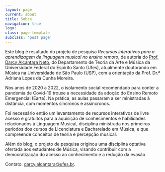 ```yaml
---
layout: page
current: about
title: Sobre
navigation: true
logo: 
class: page-template
subclass: 'post page'
---
```


Este blog é resultado do projeto de pesquisa *Recursos interativos para a aprendizagem de linguagem musical no ensino remoto*, de autoria do [Prof. Darcy Alcantara Neto](http://lattes.cnpq.br/0075396043575273), do Departamento de Teoria da Arte e Música da Universidade Federal do Espírito Santo (Ufes), atualmente doutorando em Música na Universidade de São Paulo (USP), com a orientação da Prof. Dr.ª Adriana Lopes da Cunha Moreira.

Nos anos de 2020 a 2022, o isolamento social recomendado para conter a pandemia de Covid-19 trouxe a necessidade da adoção do Ensino Remoto Emergencial (Earte). Na prática, as aulas passaram a ser ministradas à distância, com momentos síncronos e assíncronos.

Foi necessário então um levantamento de recursos interativos de livre acesso e gratuitos para a aquisição de conhecimentos e habilidades relacionados à Linguagem Musical, disciplina ministrada nos primeiros períodos dos cursos de Licenciatura e Bacharelado em Música, e que compreende conceitos de teoria e percepção musical.

Além do blog, o projeto de pesquisa originou uma disciplina optativa ofertada aos estudantes de Música, visando contribuir com a democratização do acesso ao conhecimento e a redução da evasão.

Contato: [darcy.alcantara@ufes.br](mailto:darcy.alcantara@ufes.br).